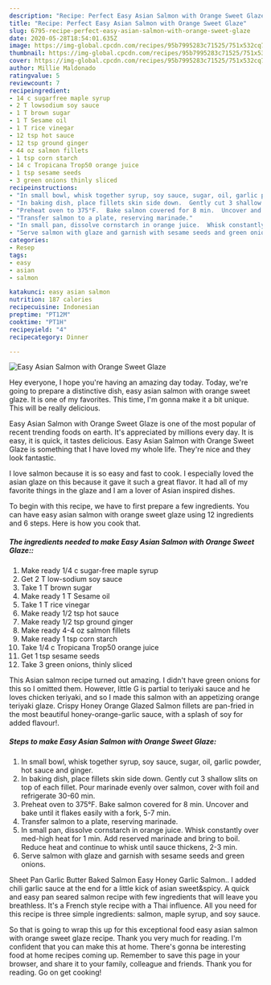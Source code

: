 ```yaml
---
description: "Recipe: Perfect Easy Asian Salmon with Orange Sweet Glaze"
title: "Recipe: Perfect Easy Asian Salmon with Orange Sweet Glaze"
slug: 6795-recipe-perfect-easy-asian-salmon-with-orange-sweet-glaze
date: 2020-05-28T18:54:01.635Z
image: https://img-global.cpcdn.com/recipes/95b7995283c71525/751x532cq70/easy-asian-salmon-with-orange-sweet-glaze-recipe-main-photo.jpg
thumbnail: https://img-global.cpcdn.com/recipes/95b7995283c71525/751x532cq70/easy-asian-salmon-with-orange-sweet-glaze-recipe-main-photo.jpg
cover: https://img-global.cpcdn.com/recipes/95b7995283c71525/751x532cq70/easy-asian-salmon-with-orange-sweet-glaze-recipe-main-photo.jpg
author: Millie Maldonado
ratingvalue: 5
reviewcount: 7
recipeingredient:
- 14 c sugarfree maple syrup
- 2 T lowsodium soy sauce
- 1 T brown sugar
- 1 T Sesame oil
- 1 T rice vinegar
- 12 tsp hot sauce
- 12 tsp ground ginger
- 44 oz salmon fillets
- 1 tsp corn starch
- 14 c Tropicana Trop50 orange juice
- 1 tsp sesame seeds
- 3 green onions thinly sliced
recipeinstructions:
- "In small bowl, whisk together syrup, soy sauce, sugar, oil, garlic powder, hot sauce and ginger."
- "In baking dish, place fillets skin side down.  Gently cut 3 shallow slits on top of each fillet.  Pour marinade evenly over salmon, cover with foil and refrigerate 30-60 min."
- "Preheat oven to 375°F.  Bake salmon covered for 8 min.  Uncover and bake until it flakes easily with a fork, 5-7 min."
- "Transfer salmon to a plate, reserving marinade."
- "In small pan, dissolve cornstarch in orange juice.  Whisk constantly over med-high heat for 1 min.  Add reserved marinade and bring to boil.  Reduce heat and continue to whisk until sauce thickens, 2-3 min."
- "Serve salmon with glaze and garnish with sesame seeds and green onions."
categories:
- Resep
tags:
- easy
- asian
- salmon

katakunci: easy asian salmon
nutrition: 187 calories
recipecuisine: Indonesian
preptime: "PT12M"
cooktime: "PT1H"
recipeyield: "4"
recipecategory: Dinner

---
```



![Easy Asian Salmon with Orange Sweet Glaze](https://img-global.cpcdn.com/recipes/95b7995283c71525/751x532cq70/easy-asian-salmon-with-orange-sweet-glaze-recipe-main-photo.jpg)

Hey everyone, I hope you're having an amazing day today. Today, we're going to prepare a distinctive dish, easy asian salmon with orange sweet glaze. It is one of my favorites. This time, I'm gonna make it a bit unique. This will be really delicious.

Easy Asian Salmon with Orange Sweet Glaze is one of the most popular of recent trending foods on earth. It's appreciated by millions every day. It is easy, it is quick, it tastes delicious. Easy Asian Salmon with Orange Sweet Glaze is something that I have loved my whole life. They're nice and they look fantastic.

I love salmon because it is so easy and fast to cook. I especially loved the asian glaze on this because it gave it such a great flavor. It had all of my favorite things in the glaze and I am a lover of Asian inspired dishes.


To begin with this recipe, we have to first prepare a few ingredients. You can have easy asian salmon with orange sweet glaze using 12 ingredients and 6 steps. Here is how you cook that.

##### The ingredients needed to make Easy Asian Salmon with Orange Sweet Glaze::

1. Make ready 1/4 c sugar-free maple syrup
1. Get 2 T low-sodium soy sauce
1. Take 1 T brown sugar
1. Make ready 1 T Sesame oil
1. Take 1 T rice vinegar
1. Make ready 1/2 tsp hot sauce
1. Make ready 1/2 tsp ground ginger
1. Make ready 4-4 oz salmon fillets
1. Make ready 1 tsp corn starch
1. Take 1/4 c Tropicana Trop50 orange juice
1. Get 1 tsp sesame seeds
1. Take 3 green onions, thinly sliced


This Asian salmon recipe turned out amazing. I didn&#39;t have green onions for this so I omitted them. However, little G is partial to teriyaki sauce and he loves chicken teriyaki, and so I made this salmon with an appetizing orange teriyaki glaze. Crispy Honey Orange Glazed Salmon fillets are pan-fried in the most beautiful honey-orange-garlic sauce, with a splash of soy for added flavour!. 

##### Steps to make Easy Asian Salmon with Orange Sweet Glaze:

1. In small bowl, whisk together syrup, soy sauce, sugar, oil, garlic powder, hot sauce and ginger.
1. In baking dish, place fillets skin side down.  Gently cut 3 shallow slits on top of each fillet.  Pour marinade evenly over salmon, cover with foil and refrigerate 30-60 min.
1. Preheat oven to 375°F.  Bake salmon covered for 8 min.  Uncover and bake until it flakes easily with a fork, 5-7 min.
1. Transfer salmon to a plate, reserving marinade.
1. In small pan, dissolve cornstarch in orange juice.  Whisk constantly over med-high heat for 1 min.  Add reserved marinade and bring to boil.  Reduce heat and continue to whisk until sauce thickens, 2-3 min.
1. Serve salmon with glaze and garnish with sesame seeds and green onions.


Sheet Pan Garlic Butter Baked Salmon Easy Honey Garlic Salmon.. I added chili garlic sauce at the end for a little kick of asian sweet&amp;spicy. A quick and easy pan seared salmon recipe with few ingredients that will leave you breathless. It&#39;s a French style recipe with a Thai influence. All you need for this recipe is three simple ingredients: salmon, maple syrup, and soy sauce. 

So that is going to wrap this up for this exceptional food easy asian salmon with orange sweet glaze recipe. Thank you very much for reading. I'm confident that you can make this at home. There's gonna be interesting food at home recipes coming up. Remember to save this page in your browser, and share it to your family, colleague and friends. Thank you for reading. Go on get cooking!
